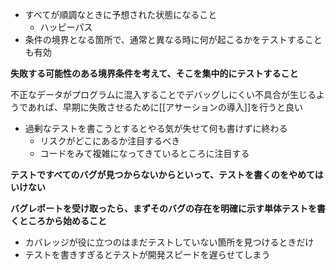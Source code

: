 - すべてが順調なときに予想された状態になること
	- ハッピーパス
- 条件の境界となる箇所で、通常と異なる時に何が起こるかをテストすることも有効

**失敗する可能性のある境界条件を考えて、そこを集中的にテストすること**

不正なデータがプログラムに混入することでデバッグしにくい不具合が生じるようであれば、早期に失敗させるために[[アサーションの導入]]を行うと良い

- 過剰なテストを書こうとするとやる気が失せて何も書けずに終わる
	- リスクがどこにあるか注目するべき
	- コードをみて複雑になってきているところに注目する

**テストですべてのバグが見つからないからといって、テストを書くのをやめてはいけない**

**バグレポートを受け取ったら、まずそのバグの存在を明確に示す単体テストを書くところから始めること**

- カバレッジが役に立つのはまだテストしていない箇所を見つけるときだけ
- テストを書きすぎるとテストが開発スピードを遅らせてしまう



